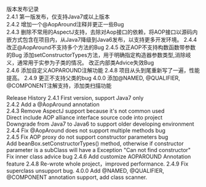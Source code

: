 版本发布记录  
2.4.1 第一版发布，仅支持Java7或以上版本  
2.4.2 增加一个@AopAround注释并更正一些Bug    
2.4.3 删除不常用的AspectJ支持，去除对Aop接口的依赖，将AOP接口以源码内嵌方式包含在项目内，从Java7降级到Java6发布，以支持更多开发环境。 
2.4.4 改正@AopAround不支持多个方法的Bug
2.4.5 改正AOP不支持构数函数带参数的Bug
      添加setConstructorTypes方法，用于明确指定构造器参数类型,消除岐义，通常用于实参为子类的情况。
      改正内部类Advice失效Bug 	  
2.4.6 添加自定义AOPAROUND注解功能
2.4.8 项目从头到尾重新写了一遍，性能提高。
2.4.9 更正不支持父类的bug
4.0.0 添加@NAMED, @QUALIFIER, @COMPONENT注解支持，添加类扫描功能



Release History
2.4.1 First version, support Java7 only  
2.4.2 Add a @AopAround annotation  
2.4.3 Remove AspectJ support because it's not common used  
      Direct include AOP alliance interface source code into project   
      Downgrade from Java7 to Java6 to support older developing environment  
2.4.4 Fix @AopAround does not support multiple methods bug  
2.4.5 Fix AOP proxy do not support constructor parameters bug  
      Add beanBox.setConstructorTypes() method, otherwise if constructor parameter is a subClass will have a Exception "Can not find constructor"  
	  Fix inner class advice bug
2.4.6 Add customize AOPAROUND Annotation feature 
2.4.8 Re-wrote whole project，improved performance.
2.4.9 Fix superclass unsupport bug.
4.0.0 Add @NAMED, @QUALIFIER, @COMPONENT annotation support, add class scanner. 